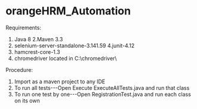 # orangeHRM_Automation

Requirements:
 1. Java 8
 2.Maven 3.3
 3. selenium-server-standalone-3.141.59
 4.junit-4.12
 5. hamcrest-core-1.3
 6. chromedriver located in C:\chromedriver\

Procedure:
 1. Import as a maven project to any IDE
 2. To run all tests---Open Execute ExecuteAllTests.java and run that class
 3. To run one test by one---Open RegistrationTest.java and run each class on its own